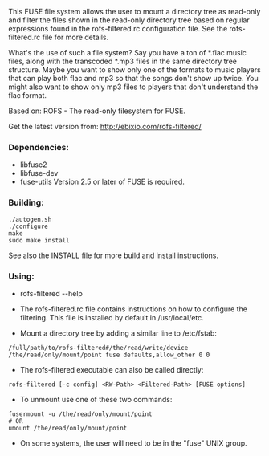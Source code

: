This FUSE file system allows the user to mount a directory tree as read-only
and filter the files shown in the read-only directory tree based on regular
expressions found in the rofs-filtered.rc configuration file. See the
rofs-filtered.rc file for more details.

What's the use of such a file system? Say you have a ton of *.flac music
files, along with the transcoded *.mp3 files in the same directory tree
structure. Maybe you want to show only one of the formats to music players
that can play both flac and mp3 so that the songs don't show up twice. You
might also want to show only mp3 files to players that don't understand the
flac format.

Based on:
ROFS - The read-only filesystem for FUSE.

Get the latest version from:
	http://ebixio.com/rofs-filtered/


### Dependencies:
* libfuse2
* libfuse-dev
* fuse-utils
	Version 2.5 or later of FUSE is required.


### Building:
```
./autogen.sh
./configure
make
sudo make install
```

See also the INSTALL file for more build and install instructions.


### Using:

* rofs-filtered --help

* The rofs-filtered.rc file contains instructions on how to configure the
filtering. This file is installed by default in /usr/local/etc.

* Mount a directory tree by adding a similar line to /etc/fstab: 
```
/full/path/to/rofs-filtered#/the/read/write/device /the/read/only/mount/point fuse defaults,allow_other 0 0
```

* The rofs-filtered executable can also be called directly:
```
rofs-filtered [-c config] <RW-Path> <Filtered-Path> [FUSE options]
```

* To unmount use one of these two commands:
```
fusermount -u /the/read/only/mount/point 
# OR
umount /the/read/only/mount/point
```

* On some systems, the user will need to be in the "fuse" UNIX group.

